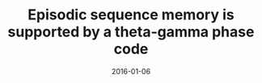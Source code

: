 ---
title: "Episodic sequence memory is supported by a theta-gamma phase code"
collection: publications
permalink: /publication/2016_episodic-sequence-memory-is-supported-by-a-theta-g
date: 2016-01-06
year: 2016
venue: 'Nature Neuroscience'
authors: 'Heusser A, Poeppel D, Ezzyat Y, Davachi L'
number: '136'
citation: 'Heusser A, Poeppel D, Ezzyat Y, Davachi L (2016). Episodic sequence memory is supported by a theta-gamma phase code. Nature Neuroscience.'
category: 'article'
---